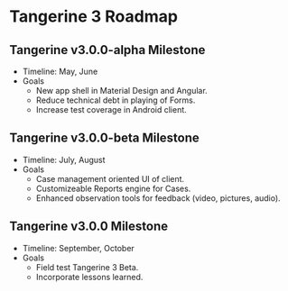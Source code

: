 # Tangerine 3 Roadmap

## Tangerine v3.0.0-alpha Milestone
- Timeline: May, June
- Goals
  - New app shell in Material Design and Angular.
  - Reduce technical debt in playing of Forms.
  - Increase test coverage in Android client.

## Tangerine v3.0.0-beta Milestone
- Timeline: July, August
- Goals
  - Case management oriented UI of client. 
  - Customizeable Reports engine for Cases.
  - Enhanced observation tools for feedback (video, pictures, audio).

## Tangerine v3.0.0 Milestone
- Timeline: September, October
- Goals 
  - Field test Tangerine 3 Beta.
  - Incorporate lessons learned.
